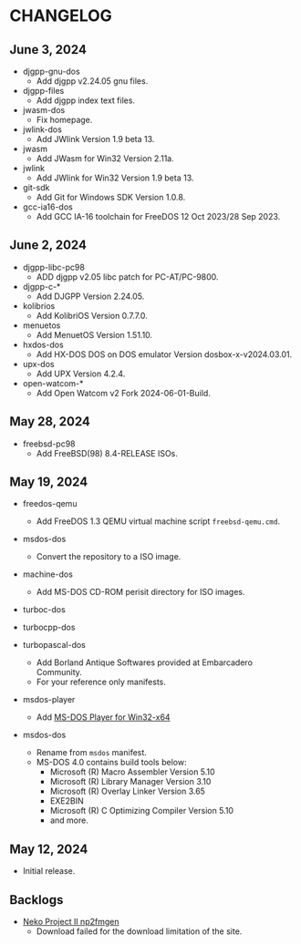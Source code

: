 # CHANGELOG

## June 3, 2024

- djgpp-gnu-dos
    - Add djgpp v2.24.05 gnu files.
- djgpp-files
    - Add djgpp index text files.
- jwasm-dos
    - Fix homepage.
- jwlink-dos
    - Add JWlink Version 1.9 beta 13.
- jwasm
    - Add JWasm for Win32 Version 2.11a.
- jwlink
    - Add JWlink for Win32 Version 1.9 beta 13.
- git-sdk
    - Add Git for Windows SDK Version 1.0.8.
- gcc-ia16-dos
    - Add GCC IA-16 toolchain for FreeDOS 12 Oct 2023/28 Sep 2023.

## June 2, 2024

- djgpp-libc-pc98
    - ADD djgpp v2.05 libc patch for PC-AT/PC-9800.
- djgpp-c-*
    - Add DJGPP Version 2.24.05.
- kolibrios
    - Add KolibriOS Version 0.7.7.0.
- menuetos
    - Add MenuetOS Version 1.51.10.
- hxdos-dos
    - Add HX-DOS DOS on DOS emulator Version dosbox-x-v2024.03.01.
- upx-dos
    - Add UPX Version 4.2.4.
- open-watcom-*
    - Add Open Watcom v2 Fork 2024-06-01-Build.

## May 28, 2024

- freebsd-pc98
    - Add FreeBSD(98) 8.4-RELEASE ISOs.

## May 19, 2024

- freedos-qemu
    - Add FreeDOS 1.3 QEMU virtual machine script ```freebsd-qemu.cmd```.
- msdos-dos
    - Convert the repository to a ISO image.
- machine-dos
    - Add MS-DOS CD-ROM perisit directory for ISO images.
- turboc-dos
- turbocpp-dos
- turbopascal-dos
    - Add Borland Antique Softwares provided at Embarcadero Community.
    - For your reference only manifests.

- msdos-player
    - Add [MS-DOS Player for Win32-x64](http://takeda-toshiya.my.coocan.jp/msdos/)

- msdos-dos
    - Rename from ```msdos``` manifest.
    - MS-DOS 4.0 contains build tools below:
        - Microsoft (R) Macro Assembler Version 5.10
        - Microsoft (R) Library Manager Version 3.10
        - Microsoft (R) Overlay Linker Version 3.65
        - EXE2BIN
        - Microsoft (R) C Optimizing Compiler Version 5.10
        - and more.

## May 12, 2024

- Initial release.

## Backlogs

- [Neko Project II np2fmgen](https://nenecchi.kirara.st/)
    - Download failed for the download limitation of the site.
